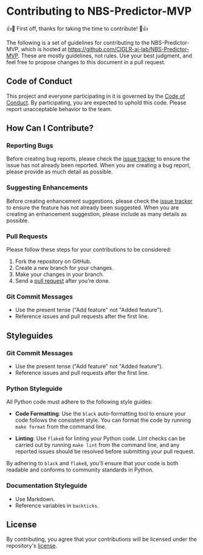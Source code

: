 # Contributing to NBS-Predictor-MVP

👍🎉 First off, thanks for taking the time to contribute! 🎉👍

The following is a set of guidelines for contributing to the NBS-Predictor-MVP, which is hosted at https://github.com/CIGLR-ai-lab/NBS-Predictor-MVP. These are mostly guidelines, not rules. Use your best judgment, and feel free to propose changes to this document in a pull request.

## Code of Conduct

This project and everyone participating in it is governed by the [Code of Conduct](CODE_OF_CONDUCT.md). By participating, you are expected to uphold this code. Please report unacceptable behavior to the team.

## How Can I Contribute?

### Reporting Bugs

Before creating bug reports, please check the [issue tracker](https://github.com/CIGLR-ai-lab/NBS-Predictor-MVP/issues) to ensure the issue has not already been reported. When you are creating a bug report, please provide as much detail as possible.

### Suggesting Enhancements

Before creating enhancement suggestions, please check the [issue tracker](https://github.com/CIGLR-ai-lab/NBS-Predictor-MVP/issues) to ensure the feature has not already been suggested. When you are creating an enhancement suggestion, please include as many details as possible.

### Pull Requests

Please follow these steps for your contributions to be considered:

1. Fork the repository on GitHub.
2. Create a new branch for your changes.
3. Make your changes in your branch.
4. Send a [pull request](https://github.com/CIGLR-ai-lab/NBS-Predictor-MVP/pulls) after you're done.

### Git Commit Messages

- Use the present tense ("Add feature" not "Added feature").
- Reference issues and pull requests after the first line.

## Styleguides

### Git Commit Messages

- Use the present tense ("Add feature" not "Added feature").
- Reference issues and pull requests after the first line.

### Python Styleguide

All Python code must adhere to the following style guides:

- **Code Formatting**: Use the `black` auto-formatting tool to ensure your code follows the consistent style. You can format the code by running `make format` from the command line.

- **Linting**: Use `flake8` for linting your Python code. Lint checks can be carried out by running `make lint` from the command line, and any reported issues should be resolved before submitting your pull request.

By adhering to `black` and `flake8`, you'll ensure that your code is both readable and conforms to community standards in Python.

### Documentation Styleguide

- Use Markdown.
- Reference variables in `backticks`.

## License

By contributing, you agree that your contributions will be licensed under the repository's [license](https://github.com/CIGLR-ai-lab/NBS-Predictor-MVP/blob/main/LICENSE).

